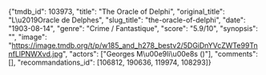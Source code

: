 {"tmdb_id": 103973, "title": "The Oracle of Delphi", "original_title": "L\u2019Oracle de Delphes", "slug_title": "the-oracle-of-delphi", "date": "1903-08-14", "genre": "Crime / Fantastique", "score": "5.9/10", "synopsis": "", "image": "https://image.tmdb.org/t/p/w185_and_h278_bestv2/5DGiDnYVcZWTe99TnnfLlPNWXvd.jpg", "actors": ["Georges M\u00e9li\u00e8s ()"], "comments": [], "recommandations_id": [106812, 190636, 119974, 108293]}